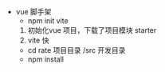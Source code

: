 - vue 脚手架
    - npm init vite
    1. 初始化vue 项目，下载了项目模块 starter
    2. vite 快
    - cd rate 项目目录
        /src 开发目录
    - npm install